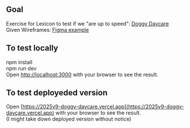 ## Goal  
Exercise for Lexicon to test if we "are up to speed": [Doggy Daycare](https://github.com/Lexicon-frontend-2024-2025/doggy-daycare)  
Given Wireframes: [Figma example](https://www.figma.com/design/rGB9ihkhMsmUGP5uYaeSDq/Doggy-Daycare?node-id=0-1&p=f&t=qND5WSBD03lMzgrU-0)  
  
## To test locally  
npm install  
npm run dev  
Open [http://localhost:3000](http://localhost:3000) with your browser to see the result.  

## To test deployeded version  
Open [https://2025v9-doggy-daycare.vercel.app](https://2025v9-doggy-daycare.vercel.app) with your browser to see the result.  
(I might take down deployed version without notice)  

